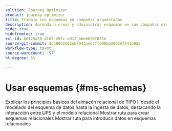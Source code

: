 ```yaml
---
solution: Journey Optimizer
product: journey optimizer
title: Trabajo con esquemas en campañas orquestadas
description: Aprenda a crear y administrar esquemas en sus campañas orquestadas
hide: true
hidefromtoc: true
exl-id: b0125a50-d187-49fc-ad12-bbe6650f8f1e
source-git-commit: 3d380d2d02eb7043aebcffd00bb2092e7341b0d5
workflow-type: tm+mt
source-wordcount: '57'
ht-degree: 5%

---
```


# Usar esquemas {#ms-schemas}

Explicar los principios básicos del almacén relacional de TIPO II desde el modelado del esquema de datos hasta la ingesta de datos, destacando la interacción entre UPS y el modelo relacional
Mostrar ruta para crear esquemas relacionales
Mostrar ruta para introducir datos en esquemas relacionales
